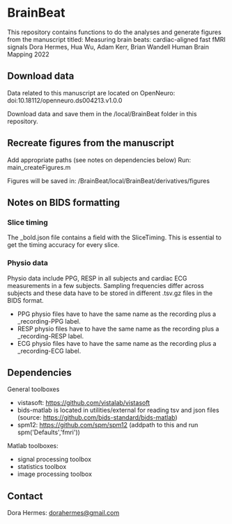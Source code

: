 BrainBeat
=========

This repository contains functions to do the analyses and generate figures from the manuscript titled:
Measuring brain beats: cardiac-aligned fast fMRI signals 
Dora Hermes, Hua Wu, Adam Kerr, Brian Wandell
Human Brain Mapping 2022

## Download data
 Data related to this manuscript are located on OpenNeuro: 
doi:10.18112/openneuro.ds004213.v1.0.0

Download data and save them in the /local/BrainBeat folder in this repository.

## Recreate figures from the manuscript
Add appropriate paths (see notes on dependencies below)
Run: main_createFigures.m

Figures will be saved in:
/BrainBeat/local/BrainBeat/derivatives/figures

## Notes on BIDS formatting

### Slice timing
The _bold.json file contains a field with the SliceTiming. This is essential to get the timing accuracy for every slice.

### Physio data
Physio data include PPG, RESP in all subjects and cardiac ECG measurements in a few subjects. Sampling frequencies differ across subjects and these data have to be stored in different .tsv.gz files in the BIDS format.
- PPG physio files have to have the same name as the recording plus a _recording-PPG label.
- RESP physio files have to have the same name as the recording plus a _recording-RESP label.
- ECG physio files have to have the same name as the recording plus a _recording-ECG label.

## Dependencies

General toolboxes
- vistasoft: https://github.com/vistalab/vistasoft
- bids-matlab is located in utilities/external for reading tsv and json files (source: https://github.com/bids-standard/bids-matlab)
- spm12: https://github.com/spm/spm12 (addpath to this and run spm('Defaults','fmri'))

Matlab toolboxes:
- signal processing toolbox
- statistics toolbox
- image processing toolbox

## Contact
Dora Hermes: dorahermes@gmail.com

